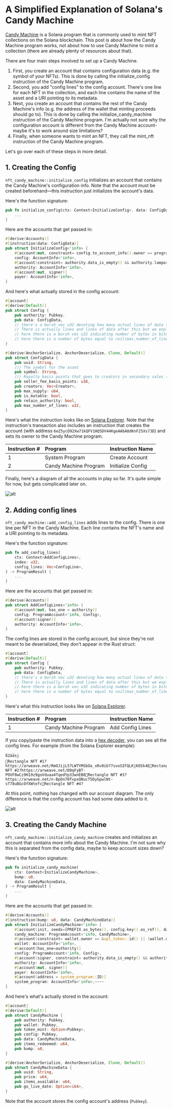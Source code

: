 # A Simplified Explanation of Solana's Candy Machine

[Candy Machine](https://github.com/metaplex-foundation/metaplex/tree/master/rust/nft-candy-machine) is a Solana program that is commonly used to mint NFT collections on the Solana blockchain. This post is about how the Candy Machine program works, not about how to use Candy Machine to mint a collection (there are already plenty of resources about that).

There are four main steps involved to set up a Candy Machine.

1. First, you create an account that contains configuration data (e.g. the symbol of your NFTs). This is done by calling the initialize_config instruction of the Candy Machine program.
2. Second, you add "config lines" to the config account. There's one line for each NFT in the collection, and each line contains the name of the asset and a URI pointing to its metadata.
2. Next, you create an account that contains the rest of the Candy Machine's info (e.g. the address of the wallet that minting proceeds should go to). This is done by calling the initialize_candy_machine instruction of the Candy Machine program. I'm actually not sure why the configuration account is different from the Candy Machine account-maybe it's to work around size limitations?
3. Finally, when someone wants to mint an NFT, they call the mint_nft instruction of the Candy Machine program. 

Let's go over each of these steps in more detail.

## 1. Creating the Config
`nft_candy_machine::initialize_config` initializes an account that contains the Candy Machine's configuration info. Note that the account must be created beforehand—this instruction just initializes the account's data.

Here's the function signature:

```rust
pub fn initialize_config(ctx: Context<InitializeConfig>, data: ConfigData) -> ProgramResult {
    ...
}
```

Here are the accounts that get passed in:


```rust
#[derive(Accounts)]
#[instruction(data: ConfigData)]
pub struct InitializeConfig<'info> {
    #[account(mut, constraint= config.to_account_info().owner == program_id && config.to_account_info().data_len() >= CONFIG_ARRAY_START+4+(data.max_number_of_lines as usize)*CONFIG_LINE_SIZE + 4 + (data.max_number_of_lines.checked_div(8).ok_or(ErrorCode::NumericalOverflowError)? as usize))]
    config: AccountInfo<'info>,
    #[account(constraint= authority.data_is_empty() && authority.lamports() > 0 )]
    authority: AccountInfo<'info>,
    #[account(mut, signer)]
    payer: AccountInfo<'info>,
}
```

And here's what actually stored in the config account:

```rust
#[account]
#[derive(Default)]
pub struct Config {
    pub authority: Pubkey,
    pub data: ConfigData,
    // there's a borsh vec u32 denoting how many actual lines of data there are currently (eventually equals max number of lines)
    // There is actually lines and lines of data after this but we explicitly never want them deserialized.
    // here there is a borsh vec u32 indicating number of bytes in bitmask array.
    // here there is a number of bytes equal to ceil(max_number_of_lines/8) and it is a bit mask used to figure out when to increment borsh vec u32
}

#[derive(AnchorSerialize, AnchorDeserialize, Clone, Default)]
pub struct ConfigData {
    pub uuid: String,
    /// The symbol for the asset
    pub symbol: String,
    /// Royalty basis points that goes to creators in secondary sales (0-10000)
    pub seller_fee_basis_points: u16,
    pub creators: Vec<Creator>,
    pub max_supply: u64,
    pub is_mutable: bool,
    pub retain_authority: bool,
    pub max_number_of_lines: u32,
}
```

Here's what the instruction looks like on [Solana Explorer](https://explorer.solana.com/tx/2vZzQg8uHa6HoQVu1QDDmARUqAuYotCtiFDq7NTTwEvtj1FsR2mCjnVaX9SXp6RKVFoKyuS2LkzuKZN58tMtQGiL?cluster=devnet). Note that the instruction's transaction also includes an instruction that creates the account (with address `6eZ5ycD92Xw71kQFV1HQ5DV44KgeAAbA8dKnF25Xs73D`) and sets its owner to the Candy Machine program.

| Instruction # | Program | Instruction Name |
|:--|:--|:--|
| 1 | System Program | Create Account |
| 2 | Candy Machine Program | Initialize Config |

Finally, here's a diagram of all the accounts in play so far. It's quite simple for now, but gets complicated later on.

![alt](./candy-machine-initialize-config.png)

## 2. Adding config lines
`nft_candy_machine::add_config_lines` adds lines to the config. There is one line per NFT in the Candy Machine. Each line contains the NFT's name and a URI pointing to its metadata.

Here's the function signature:

```rust
pub fn add_config_lines(
    ctx: Context<AddConfigLines>,
    index: u32,
    config_lines: Vec<ConfigLine>,
) -> ProgramResult {
    ...
}
```

Here are the accounts that get passed in:

```rust
#[derive(Accounts)]
pub struct AddConfigLines<'info> {
    #[account(mut, has_one = authority)]
    config: ProgramAccount<'info, Config>,
    #[account(signer)]
    authority: AccountInfo<'info>,
}
```

The config lines are stored in the config account, but since they're not meant to be deserialized, they don't appear in the Rust struct:

```rust
#[account]
#[derive(Default)]
pub struct Config {
    pub authority: Pubkey,
    pub data: ConfigData,
    // there's a borsh vec u32 denoting how many actual lines of data there are currently (eventually equals max number of lines)
    // There is actually lines and lines of data after this but we explicitly never want them deserialized.
    // here there is a borsh vec u32 indicating number of bytes in bitmask array.
    // here there is a number of bytes equal to ceil(max_number_of_lines/8) and it is a bit mask used to figure out when to increment borsh vec u32
}
```

Here's what this instruction looks like on [Solana Explorer](https://explorer.solana.com/tx/2mVeP6zirTHSVdrn3ixj1ApT5PSJ6ZPe2PkP7o8YTny3Tb3b4r22xJGVeTD5zPGMYpa5rWqyWCnHaJFAURvph6x7?cluster=devnet). 


| Instruction # | Program | Instruction Name |
|:--|:--|:--|
| 1 | Candy Machine Program | Add Config Lines |

If you copy/paste the instruction data into a [hex decoder](https://www.convertstring.com/EncodeDecode/HexDecode), you can see all the config lines. For example (from the Solana Explorer example):

```
ß2àãsj
Rectangle NFT #1?https://arweave.net/RmOJijL57LWTYMSbOa_xRv0ib77svoSIFQLKjKOSk4ERectangle NFT #2?https://arweave.net/D8qFyBT-POVF8wCz9H19z9goVduaa4TqedYp33wnEB8Rectangle NFT #3?https://arweave.net/n-BpOn70TvpxQNucT5DyGpwlNt-sT78uBGcOfXWtefcRectangle NFT #4?
```

At this point, nothing has changed with our account diagram. The only difference is that the config account has had some data added to it.

![alt](./candy-machine-initialize-config.png)


## 3. Creating the Candy Machine
`nft_candy_machine::initialize_candy_machine` creates and initializes an account that contains more info about the Candy Machine. I'm not sure why this is separated from the config data, maybe to keep account sizes down?

Here's the function signature:

```rust
pub fn initialize_candy_machine(
    ctx: Context<InitializeCandyMachine>,
    bump: u8,
    data: CandyMachineData,
) -> ProgramResult {
    ...
}
```

Here are the accounts that get passed in:

```rust
#[derive(Accounts)]
#[instruction(bump: u8, data: CandyMachineData)]
pub struct InitializeCandyMachine<'info> {
    #[account(init, seeds=[PREFIX.as_bytes(), config.key().as_ref(), data.uuid.as_bytes()], payer=payer, bump=bump, space=8+32+32+33+32+64+64+64+200)]
    candy_machine: ProgramAccount<'info, CandyMachine>,
    #[account(constraint= wallet.owner == &spl_token::id() || (wallet.data_is_empty() && wallet.lamports() > 0) )]
    wallet: AccountInfo<'info>,
    #[account(has_one=authority)]
    config: ProgramAccount<'info, Config>,
    #[account(signer, constraint= authority.data_is_empty() && authority.lamports() > 0)]
    authority: AccountInfo<'info>,
    #[account(mut, signer)]
    payer: AccountInfo<'info>,
    #[account(address = system_program::ID)]
    system_program: AccountInfo<'info>,~~‌~~
}
```

And here's what's actually stored in the account:

```rust
#[account]
#[derive(Default)]
pub struct CandyMachine {
    pub authority: Pubkey,
    pub wallet: Pubkey,
    pub token_mint: Option<Pubkey>,
    pub config: Pubkey,
    pub data: CandyMachineData,
    pub items_redeemed: u64,
    pub bump: u8,
}

#[derive(AnchorSerialize, AnchorDeserialize, Clone, Default)]
pub struct CandyMachineData {
    pub uuid: String,
    pub price: u64,
    pub items_available: u64,
    pub go_live_date: Option<i64>,
}
```

Note that the account stores the config account's address (`Pubkey`).


